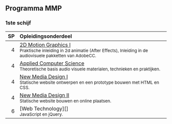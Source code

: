 Programma MMP
-------------

### 1ste schijf

| SP | Opleidingsonderdeel                                                                                   |
|---:|:------------------------------------------------------------------------------------------------------|
|  4 | [2D Motion Graphics I][]<span data-domain="av3" data-level="1"></span><br><small>Praktische inleiding in 2d animatie (After Effects), Inleiding in de audiovisuele pakketten van AdobeCC.</small> |
|  4 | [Applied Computer Science][]<span data-domain="cross" data-level="1"></span><br><small>Theoretische basis audio visuele materialen, technieken en praktijken.</small> |
|  4 | [New Media Design I][]<span data-domain="wanm" data-level="1"></span><br><small>Statische website ontwerpen en een prototype bouwen met HTML en CSS.</small> |
|  4 | [New Media Design II][]<span data-domain="wanm" data-level="1"></span><br><small>Statische website bouwen en online plaatsen.</small> |
|  6 | [Web Technology][]<span data-domain="wanm" data-level="1"></span><br><small>JavaScript en jQuery.</small> |

[2D Motion Graphics I]:     https://bamaflexweb.arteveldehs.be/BMFUIDetailxOLOD.aspx?a=54518&b=5&c=1
[Applied Computer Science]: https://bamaflexweb.arteveldehs.be/BMFUIDetailxOLOD.aspx?a=55382&b=5&c=1
[New Media Design I]:       https://bamaflexweb.arteveldehs.be/BMFUIDetailxOLOD.aspx?a=56636&b=5&c=1
[New Media Design II]:      https://bamaflexweb.arteveldehs.be/BMFUIDetailxOLOD.aspx?a=56637&b=5&c=1
[Web Technology I]:         https://bamaflexweb.arteveldehs.be/BMFUIDetailxOLOD.aspx?a=56638&b=5&c=1
